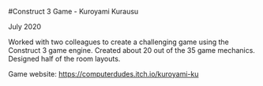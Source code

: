 #Construct 3 Game - Kuroyami Kurausu

July 2020

Worked with two colleagues to create a challenging game using the Construct 3 game engine. Created about 20 out of the 35 game mechanics. Designed half of the room layouts.

Game website: https://computerdudes.itch.io/kuroyami-ku
